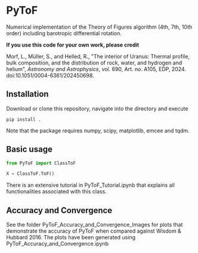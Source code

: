 # PyToF
Numerical implementation of the Theory of Figures algorithm (4th, 7th, 10th order) including barotropic differential rotation.

**If you use this code for your own work, please credit**

Morf, L., Müller, S., and Helled, R., "The interior of Uranus: Thermal profile, bulk composition, and the distribution of rock, water, and hydrogen and helium", <i>Astronomy and Astrophysics</i>, vol. 690, Art. no. A105, EDP, 2024. doi:10.1051/0004-6361/202450698. 

## Installation
Download or clone this repository, navigate into the directory and execute
```
pip install .
```

Note that the package requires numpy, scipy, matplotlib, emcee and tqdm.

## Basic usage
```python
from PyToF import ClassToF

X = ClassToF.ToF()
```
There is an extensive tutorial in PyToF_Tutorial.ipynb that explains all functionalities associated with this class.

## Accuracy and Convergence
See the folder PyToF_Accuracy_and_Convergence_Images for plots that demonstrate the accuracy of PyToF when compared against Wisdom & Hubbard 2016.
The plots have been generated using PyToF_Accuracy_and_Convergence.ipynb
